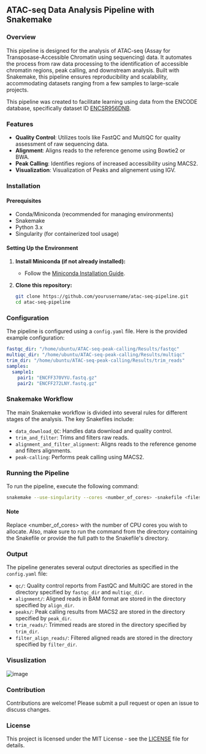 ## ATAC-seq Data Analysis Pipeline with Snakemake

### Overview
This pipeline is designed for the analysis of ATAC-seq (Assay for Transposase-Accessible Chromatin using sequencing) data. It automates the process from raw data processing to the identification of accessible chromatin regions, peak calling, and downstream analysis. Built with Snakemake, this pipeline ensures reproducibility and scalability, accommodating datasets ranging from a few samples to large-scale projects.

This pipeline was created to facilitate learning using data from the ENCODE database, specifically dataset ID [ENCSR956DNB](https://www.encodeproject.org/experiments/ENCSR956DNB/).

### Features
- **Quality Control**: Utilizes tools like FastQC and MultiQC for quality assessment of raw sequencing data.
- **Alignment**: Aligns reads to the reference genome using Bowtie2 or BWA.
- **Peak Calling**: Identifies regions of increased accessibility using MACS2.
- **Visualization**: Visualization of Peaks and alignement using IGV.

### Installation

#### Prerequisites
- Conda/Miniconda (recommended for managing environments)
- Snakemake
- Python 3.x
- Singularity (for containerized tool usage) 

#### Setting Up the Environment
1. **Install Miniconda (if not already installed):**
   - Follow the [Miniconda Installation Guide](https://docs.conda.io/en/latest/miniconda.html).

2. **Clone this repository:**
   ```sh
   git clone https://github.com/yourusername/atac-seq-pipeline.git
   cd atac-seq-pipeline
   ```

### Configuration
The pipeline is configured using a `config.yaml` file. Here is the provided example configuration:
```yaml
fastqc_dir: "/home/ubuntu/ATAC-seq-peak-calling/Results/fastqc"
multiqc_dir: "/home/ubuntu/ATAC-seq-peak-calling/Results/multiqc"
trim_dir: "/home/ubuntu/ATAC-seq-peak-calling/Results/trim_reads"
samples:
  sample1:
    pair1: "ENCFF370VYU.fastq.gz"
    pair2: "ENCFF272LNY.fastq.gz"
```

### Snakemake Workflow
The main Snakemake workflow is divided into several rules for different stages of the analysis. The key Snakefiles include:

- `data_download_QC`: Handles data download and quality control.
- `trim_and_filter`: Trims and filters raw reads.
- `alignment_and_filter_alignment`: Aligns reads to the reference genome and filters alignments.
- `peak-calling`: Performs peak calling using MACS2.

### Running the Pipeline
To run the pipeline, execute the following command:
```sh
snakemake --use-singularity --cores <number_of_cores> -snakefile <files_mentions_in_workflow>
```
#### Note
Replace <number_of_cores> with the number of CPU cores you wish to allocate. Also, make sure to run the command from the directory containing the Snakefile or provide the full path to the Snakefile's directory.

### Output
The pipeline generates several output directories as specified in the `config.yaml` file:
- `qc/`: Quality control reports from FastQC and MultiQC are stored in the directory specified by `fastqc_dir` and `multiqc_dir`.
- `alignment/`: Aligned reads in BAM format are stored in the directory specified by `align_dir`.
- `peaks/`: Peak calling results from MACS2 are stored in the directory specified by `peak_dir`.
- `trim_reads/`: Trimmed reads are stored in the directory specified by `trim_dir`.
- `filter_align_reads/`: Filtered aligned reads are stored in the directory specified by `filter_dir`.

### Visuslization 
![image](https://github.com/user-attachments/assets/04716a2d-484a-48c0-9872-154ca7971427)


### Contribution
Contributions are welcome! Please submit a pull request or open an issue to discuss changes.

### License
This project is licensed under the MIT License - see the [LICENSE](LICENSE) file for details.
```
